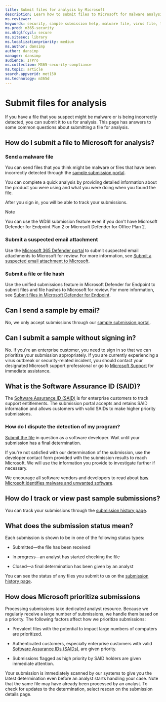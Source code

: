 ```yaml
---
title: Submit files for analysis by Microsoft
description: Learn how to submit files to Microsoft for malware analysis, how to track your submissions, and dispute detections.
ms.reviewer:
keywords: security, sample submission help, malware file, virus file, trojan file, submit, send to Microsoft, submit a sample, virus, trojan, worm, undetected, doesn't detect, email microsoft, email malware, I think this is malware, I think it's a virus, where can I send a virus, is this a virus, MSE, doesn't detect, no signature, no detection, suspect file, MMPC, Microsoft Malware Protection Center, researchers, analyst, WDSI, security intelligence
ms.prod: m365-security
ms.mktglfcycl: secure
ms.sitesec: library
ms.localizationpriority: medium
ms.author: dansimp
author: dansimp
manager: dansimp
audience: ITPro
ms.collection: M365-security-compliance
ms.topic: article
search.appverid: met150
ms.technology: m365d
---
```


# Submit files for analysis

If you have a file that you suspect might be malware or is being incorrectly detected, you can submit it to us for analysis. This page has answers to some common questions about submitting a file for analysis.

## How do I submit a file to Microsoft for analysis?

### Send a malware file

You can send files that you think might be malware or files that have been incorrectly detected through the [sample submission portal](https://www.microsoft.com/wdsi/filesubmission).

You can complete a quick analysis by providing detailed information about the product you were using and what you were doing when you found the file.

After you sign in, you will be able to track your submissions.

> [!NOTE]
>
> You can use the WDSI submission feature even if you don't have Microsoft Defender for Endpoint Plan 2 or Microsoft Defender for Office Plan 2.

### Submit a suspected email attachment

Use the [Microsoft 365 Defender portal](https://security.microsoft.com/) to submit suspected email attachments to Microsoft for review. For more information, see [Submit a suspected email attachment to Microsoft](../office-365-security/admin-submission.md).

### Submit a file or file hash

Use the unified submissions feature in Microsoft Defender for Endpoint to submit files and file hashes to Microsoft for review. For more information, see [Submit files in Microsoft Defender for Endpoint](../defender-endpoint/admin-submissions-mde.md).

## Can I send a sample by email?

No, we only accept submissions through our [sample submission portal](https://www.microsoft.com/wdsi/filesubmission).

## Can I submit a sample without signing in?

No. If you're an enterprise customer, you need to sign in so that we can prioritize your submission appropriately. If you are currently experiencing a virus outbreak or security-related incident, you should contact your designated Microsoft support professional or go to [Microsoft Support](https://support.microsoft.com/) for immediate assistance.

## What is the Software Assurance ID (SAID)?

The [Software Assurance ID (SAID)](https://www.microsoft.com/licensing/licensing-programs/software-assurance-default.aspx) is for enterprise customers to track support entitlements. The submission portal accepts and retains SAID information and allows customers with valid SAIDs to make higher priority submissions.

### How do I dispute the detection of my program?

[Submit the file](https://www.microsoft.com/wdsi/filesubmission) in question as a software developer. Wait until your submission has a final determination.

If you're not satisfied with our determination of the submission, use the developer contact form provided with the submission results to reach Microsoft. We will use the information you provide to investigate further if necessary.

We encourage all software vendors and developers to read about [how Microsoft identifies malware and unwanted software](criteria.md).

## How do I track or view past sample submissions?

You can track your submissions through the [submission history page](https://www.microsoft.com/wdsi/submissionhistory).

## What does the submission status mean?

Each submission is shown to be in one of the following status types:

* Submitted—the file has been received

* In progress—an analyst has started checking the file

* Closed—a final determination has been given by an analyst

You can see the status of any files you submit to us on the [submission history page](https://www.microsoft.com/wdsi/submissionhistory).

## How does Microsoft prioritize submissions

Processing submissions take dedicated analyst resource. Because we regularly receive a large number of submissions, we handle them based on a priority. The following factors affect how we prioritize submissions:

* Prevalent files with the potential to impact large numbers of computers are prioritized.

* Authenticated customers, especially enterprise customers with valid [Software Assurance IDs (SAIDs)](https://www.microsoft.com/licensing/licensing-programs/software-assurance-default.aspx), are given priority.

* Submissions flagged as high priority by SAID holders are given immediate attention.

Your submission is immediately scanned by our systems to give you the latest determination even before an analyst starts handling your case. Note that the same file may have already been processed by an analyst. To check for updates to the determination, select rescan on the submission details page.
